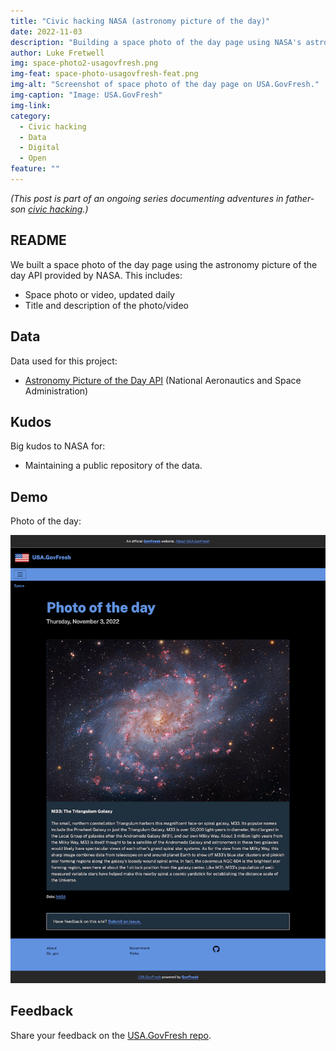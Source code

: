 ```yaml
---
title: "Civic hacking NASA (astronomy picture of the day)"
date: 2022-11-03
description: "Building a space photo of the day page using NASA's astronomy picture of the day API."
author: Luke Fretwell
img: space-photo2-usagovfresh.png
img-feat: space-photo-usagovfresh-feat.png
img-alt: "Screenshot of space photo of the day page on USA.GovFresh."
img-caption: "Image: USA.GovFresh"
img-link: 
category:
  - Civic hacking
  - Data
  - Digital
  - Open
feature: ""
---
```


*(This post is part of an ongoing series documenting adventures in father-son [civic hacking](/civichacking).)*

## README

We built a space photo of the day page using the astronomy picture of the day API provided by NASA. This includes: 

* Space photo or video, updated daily
* Title and description of the photo/video

## Data

Data used for this project:

* [Astronomy Picture of the Day API](https://github.com/nasa/apod-api) (National Aeronautics and Space Administration)

## Kudos

Big kudos to NASA for:

* Maintaining a public repository of the data.

## Demo

Photo of the day:

[![Screenshot of USA.GovFresh space photo of the day page](/assets/img/posts/space-photo-usagovfresh.png)](https://usa.govfresh.com/space/potd/)

## Feedback

Share your feedback on the [USA.GovFresh repo](https://github.com/govfresh/usa/).